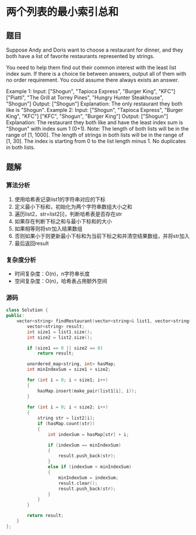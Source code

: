 # 两个列表的最小索引总和
## 题目
Suppose Andy and Doris want to choose a restaurant for dinner, and they both have a list of favorite restaurants represented by strings.

You need to help them find out their common interest with the least list index sum. If there is a choice tie between answers, output all of them with no order requirement. You could assume there always exists an answer.

Example 1:
Input:
["Shogun", "Tapioca Express", "Burger King", "KFC"]
["Piatti", "The Grill at Torrey Pines", "Hungry Hunter Steakhouse", "Shogun"]
Output: ["Shogun"]
Explanation: The only restaurant they both like is "Shogun".
Example 2:
Input:
["Shogun", "Tapioca Express", "Burger King", "KFC"]
["KFC", "Shogun", "Burger King"]
Output: ["Shogun"]
Explanation: The restaurant they both like and have the least index sum is "Shogun" with index sum 1 (0+1).
Note:
The length of both lists will be in the range of [1, 1000].
The length of strings in both lists will be in the range of [1, 30].
The index is starting from 0 to the list length minus 1.
No duplicates in both lists.

## 题解
### 算法分析
1. 使用哈希表记录list1的字符串对应的下标
2. 定义最小下标和，初始化为两个字符串数组大小之和
3. 遍历list2，str=list2[i]，判断哈希表是否存在str
4. 如果存在判断下标之和与最小下标和的大小
5. 如果相等则将str加入结果数组
6. 否则如果小于则更新最小下标和为当前下标之和并清空结果数组，并将str加入
7. 最后返回result
### 复杂度分析
+ 时间复杂度：O(n)，n字符串长度
+ 空间复杂度：O(n)，哈希表占用额外空间
### 源码
```C++ []
class Solution {
public:
    vector<string> findRestaurant(vector<string>& list1, vector<string>& list2) {
        vector<string> result;
        int size1 = list1.size();
        int size2 = list2.size();

        if (size1 == 0 || size2 == 0)
            return result;

        unordered_map<string, int> hasMap;
        int minIndexSum = size1 + size2;

        for (int i = 0; i < size1; i++)
        {
            hasMap.insert(make_pair(list1[i], i));
        }
        
        for (int i = 0; i < size2; i++)
        {
            string str = list2[i];
            if (hasMap.count(str))
            {
                int indexSum = hasMap[str] + i;

                if (indexSum == minIndexSum)
                {
                    result.push_back(str);
                }
                else if (indexSum < minIndexSum)
                {
                    minIndexSum = indexSum;
                    result.clear();
                    result.push_back(str);
                }
            }
        }

        return result;
    }
};